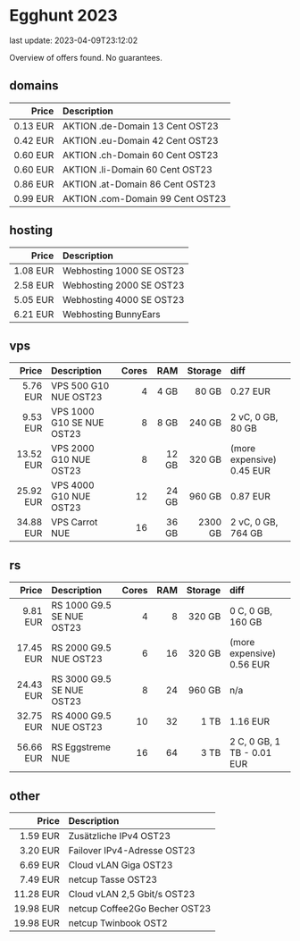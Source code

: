 # Egghunt 2023

last update: 2023-04-09T23:12:02


Overview of offers found.
No guarantees.

## domains

Price | Description
--: | :--
0.13 EUR | AKTION .de-Domain 13 Cent OST23
0.42 EUR | AKTION .eu-Domain 42 Cent OST23
0.60 EUR | AKTION .ch-Domain 60 Cent OST23
0.60 EUR | AKTION .li-Domain 60 Cent OST23
0.86 EUR | AKTION .at-Domain 86 Cent OST23
0.99 EUR | AKTION .com-Domain 99 Cent OST23

## hosting

Price | Description
--: | :--
1.08 EUR | Webhosting 1000 SE OST23
2.58 EUR | Webhosting 2000 SE OST23
5.05 EUR | Webhosting 4000 SE OST23
6.21 EUR | Webhosting BunnyEars

## vps

Price | Description | Cores | RAM | Storage | diff
--: | :-- | --: | --: | --: | :--
5.76 EUR | VPS 500 G10 NUE OST23 | 4 | 4 GB | 80 GB | 0.27 EUR
9.53 EUR | VPS 1000 G10 SE NUE OST23 | 8 | 8 GB | 240 GB | 2 vC, 0 GB, 80 GB
13.52 EUR | VPS 2000 G10 NUE OST23 | 8 | 12 GB | 320 GB | (more expensive) 0.45 EUR
25.92 EUR | VPS 4000 G10 NUE OST23 | 12 | 24 GB | 960 GB | 0.87 EUR
34.88 EUR | VPS Carrot NUE | 16 | 36 GB | 2300 GB | 2 vC, 0 GB, 764 GB


## rs

Price | Description | Cores | RAM | Storage | diff |
--: | :-- | --: | --: | --: | :-- |
9.81 EUR | RS 1000 G9.5 SE NUE OST23 | 4 | 8 | 320 GB | 0 C, 0 GB, 160 GB |
17.45 EUR | RS 2000 G9.5 NUE OST23 | 6 | 16 | 320 GB | (more expensive) 0.56 EUR |
24.43 EUR | RS 3000 G9.5 SE NUE OST23 | 8 | 24 | 960 GB | n/a |
32.75 EUR | RS 4000 G9.5 NUE OST23 | 10 | 32 | 1 TB | 1.16 EUR |
56.66 EUR | RS Eggstreme NUE | 16 | 64 | 3 TB | 2 C, 0 GB, 1 TB - 0.01 EUR  |

## other

Price | Description
--: | :--
1.59 EUR | Zusätzliche IPv4 OST23
3.20 EUR | Failover IPv4-Adresse OST23
6.69 EUR | Cloud vLAN Giga OST23
7.49 EUR | netcup Tasse OST23
11.28 EUR | Cloud vLAN 2,5 Gbit/s OST23
19.98 EUR | netcup Coffee2Go Becher OST23
19.98 EUR | netcup Twinbook OST2
